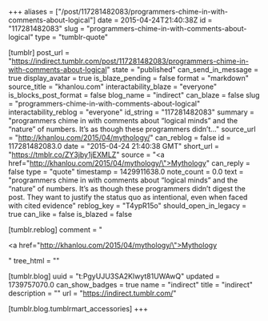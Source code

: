 +++
aliases = ["/post/117281482083/programmers-chime-in-with-comments-about-logical"]
date = 2015-04-24T21:40:38Z
id = "117281482083"
slug = "programmers-chime-in-with-comments-about-logical"
type = "tumblr-quote"

[tumblr]
post_url = "https://indirect.tumblr.com/post/117281482083/programmers-chime-in-with-comments-about-logical"
state = "published"
can_send_in_message = true
display_avatar = true
is_blaze_pending = false
format = "markdown"
source_title = "khanlou.com"
interactability_blaze = "everyone"
is_blocks_post_format = false
blog_name = "indirect"
can_blaze = false
slug = "programmers-chime-in-with-comments-about-logical"
interactability_reblog = "everyone"
id_string = "117281482083"
summary = "programmers chime in with comments about “logical minds” and the “nature” of numbers. It’s as though these programmers didn’t..."
source_url = "http://khanlou.com/2015/04/mythology/"
can_reblog = false
id = 117281482083.0
date = "2015-04-24 21:40:38 GMT"
short_url = "https://tmblr.co/ZY3jby1jEXMLZ"
source = "<a href=\"http://khanlou.com/2015/04/mythology/\">Mythology</a>"
can_reply = false
type = "quote"
timestamp = 1429911638.0
note_count = 0.0
text = "programmers chime in with comments about “logical minds” and the “nature” of numbers. It’s as though these programmers didn’t digest the post. They want to justify the status quo as intentional, even when faced with cited evidence"
reblog_key = "T4ypR15o"
should_open_in_legacy = true
can_like = false
is_blazed = false

[tumblr.reblog]
comment = "<p><a href=\"http://khanlou.com/2015/04/mythology/\">Mythology</a></p>"
tree_html = ""

[tumblr.blog]
uuid = "t:PgyUJU3SA2Klwyt81UWAwQ"
updated = 1739757070.0
can_show_badges = true
name = "indirect"
title = "indirect"
description = ""
url = "https://indirect.tumblr.com/"

[tumblr.blog.tumblrmart_accessories]
+++
